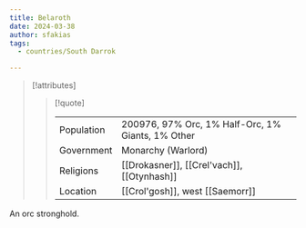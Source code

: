 ```yaml
---
title: Belaroth
date: 2024-03-38
author: sfakias
tags:
  - countries/South Darrok

---
```

> [!attributes]
> 
> > [!quote]
> >
> > | | |
> > | --- | --- |
> > | Population | 200976, 97% Orc, 1% Half-Orc, 1% Giants, 1% Other |
> > | Government | Monarchy (Warlord) |
> > | Religions | [[Drokasner]], [[Crel'vach]], [[Otynhash]] |
> > | Location | [[Crol'gosh]], west [[Saemorr]] |

An orc stronghold.